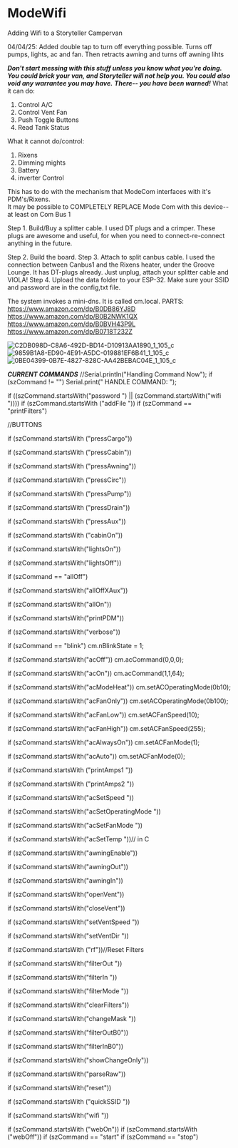 
# ModeWifi
Adding Wifi to a Storyteller Campervan

04/04/25:  Added double tap to turn off everything possible.  Turns off pumps, lights, ac and fan.  Then retracts awning and turns off awning lihts

***Don't start messing with this stuff unless you know what you're doing.  You could brick your van, and Storyteller will not help you.  You could also void any warrantee you may have.***
***There-- you have been warned!***
What it can do:
1.  Control A/C
2.  Control Vent Fan
3.  Push Toggle Buttons
4.  Read Tank Status

What it cannot do/control:
1.  Rixens
2.  Dimming mights
3.  Battery
4.  inverter Control

This has to do with the mechanism that ModeCom interfaces with it's PDM's/Rixens.  
It may be possible to COMPLETELY REPLACE Mode Com with this device-- at least on Com Bus 1

Step 1.  Build/Buy a splitter cable.
I used DT plugs and a crimper.  These plugs are awesome and useful, for when you need to connect-re-connect anything in the future.  

Step 2.  Build the board.
Step 3.  Attach to split canbus cable.  I used the connection between Canbus1 and the Rixens heater, under the Groove Lounge.  It has DT-plugs already.  Just unplug, attach your splitter cable and VIOLA!
Step 4.  Upload the data folder to your ESP-32.  Make sure your SSID and password are in the config,txt file.  

The system invokes a mini-dns.  It is called cm.local.
PARTS:
https://www.amazon.com/dp/B0DB86YJ8D
https://www.amazon.com/dp/B0B2NWK1QX
https://www.amazon.com/dp/B0BVH43P9L
https://www.amazon.com/dp/B0718T232Z




![C2DB098D-C8A6-492D-BD14-D10913AA1890_1_105_c](https://github.com/user-attachments/assets/bc3380b2-bb1e-4e78-ac02-17fa1cec6312)
![9859B1A8-ED90-4E91-A5DC-019881EF6B41_1_105_c](https://github.com/user-attachments/assets/c38c6dc8-7039-4bed-9ab6-0a4ef97f4efc)
![0BE04399-0B7E-4827-828C-AA42BEBAC04E_1_105_c](https://github.com/user-attachments/assets/866c1593-9f9a-4545-80b3-02fb4a69ca2c)

***CURRENT COMMANDS***
 //Serial.println("Handling Command Now");
  if (szCommand != "") Serial.print("   HANDLE COMMAND: ");
  
  if ((szCommand.startsWith("password ") || (szCommand.startsWith("wifi "))))
  if (szCommand.startsWith ("addFile "))
  if (szCommand == "printFilters")
  
  //BUTTONS
  
  if (szCommand.startsWith ("pressCargo"))
  
  if (szCommand.startsWith ("pressCabin")) 
  
  if (szCommand.startsWith ("pressAwning")) 
  
  if (szCommand.startsWith ("pressCirc")) 
  
  if (szCommand.startsWith ("pressPump")) 
  
  if (szCommand.startsWith ("pressDrain")) 
  
  if (szCommand.startsWith ("pressAux")) 
  
  if (szCommand.startsWith ("cabinOn"))
  
  if (szCommand.startsWith("lightsOn"))
  
  if (szCommand.startsWith("lightsOff"))
  
  if (szCommand == "allOff")
  
  if (szCommand.startsWith("allOffXAux")) 
  
  if (szCommand.startsWith("allOn"))
  
  if (szCommand.startsWith("printPDM"))
  
  if (szCommand.startsWith("verbose")) 
  
  if (szCommand == "blink") cm.nBlinkState = 1;
  
  if (szCommand.startsWith("acOff")) cm.acCommand(0,0,0);
  
  if (szCommand.startsWith("acOn")) cm.acCommand(1,1,64);
  
  if (szCommand.startsWith("acModeHeat")) cm.setACOperatingMode(0b10);
  
  if (szCommand.startsWith("acFanOnly")) cm.setACOperatingMode(0b100);
  

  if (szCommand.startsWith("acFanLow")) cm.setACFanSpeed(10);
  
  if (szCommand.startsWith("acFanHigh")) cm.setACFanSpeed(255);
  
  if (szCommand.startsWith("acAlwaysOn")) cm.setACFanMode(1);
  
  if (szCommand.startsWith("acAuto")) cm.setACFanMode(0);
  
  if (szCommand.startsWith ("printAmps1 "))
  
  if (szCommand.startsWith ("printAmps2 "))
  
  if (szCommand.startsWith("acSetSpeed "))
  
  if (szCommand.startsWith("acSetOperatingMode "))
  
  if (szCommand.startsWith("acSetFanMode "))
  
  if (szCommand.startsWith("acSetTemp "))// in C
  
  if (szCommand.startsWith("awningEnable"))
  
  if (szCommand.startsWith("awningOut"))
  
  if (szCommand.startsWith("awningIn"))
  
  if (szCommand.startsWith("openVent"))
  
  if (szCommand.startsWith("closeVent")) 
  
  if (szCommand.startsWith("setVentSpeed "))
  
  if (szCommand.startsWith("setVentDir "))
  
  if (szCommand.startsWith ("rf"))//Reset Filters
  
  if (szCommand.startsWith("filterOut "))
  
  if (szCommand.startsWith("filterIn "))
  
  if (szCommand.startsWith("filterMode "))
  
  if (szCommand.startsWith("clearFilters"))
  
  if (szCommand.startsWith("changeMask "))
  
  if (szCommand.startsWith("filterOutB0"))
  
  if (szCommand.startsWith("filterInB0"))
  
  if (szCommand.startsWith("showChangeOnly"))
  
  if (szCommand.startsWith("parseRaw"))
  
  if (szCommand.startsWith("reset"))
  
  if (szCommand.startsWith ("quickSSID "))
  
  if (szCommand.startsWith("wifi "))
  
  if (szCommand.startsWith ("webOn")) 
  if (szCommand.startsWith ("webOff"))
  if (szCommand == "start"
  if (szCommand == "stop")
  

